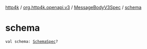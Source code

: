 [http4k](../../index.md) / [org.http4k.openapi.v3](../index.md) / [MessageBodyV3Spec](index.md) / [schema](./schema.md)

# schema

`val schema: `[`SchemaSpec`](../../org.http4k.openapi/-schema-spec/index.md)`?`